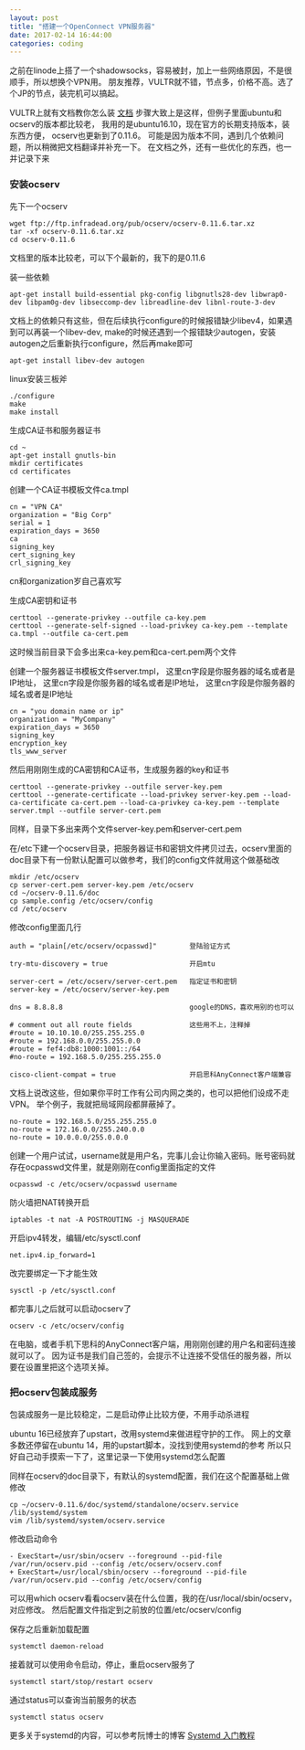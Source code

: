 ```yaml
---
layout: post
title: "搭建一个OpenConnect VPN服务器"
date: 2017-02-14 16:44:00
categories: coding
---
```


之前在linode上搭了一个shadowsocks，容易被封，加上一些网络原因，不是很顺手，所以想换个VPN用。
朋友推荐，VULTR就不错，节点多，价格不高。选了个JP的节点，装完机可以搞起。

VULTR上就有文档教你怎么装
[文档](https://www.vultr.com/docs/setup-openconnect-vpn-server-for-cisco-anyconnect-on-ubuntu-14-04-x64)
步骤大致上是这样，但例子里面ubuntu和ocserv的版本都比较老，
我用的是ubuntu16.10，现在官方的长期支持版本，装东西方便，
ocserv也更新到了0.11.6。
可能是因为版本不同，遇到几个依赖问题，所以稍微把文档翻译并补充一下。
在文档之外，还有一些优化的东西，也一并记录下来

### 安装ocserv

先下一个ocserv

	wget ftp://ftp.infradead.org/pub/ocserv/ocserv-0.11.6.tar.xz
	tar -xf ocserv-0.11.6.tar.xz
	cd ocserv-0.11.6

文档里的版本比较老，可以下个最新的，我下的是0.11.6

装一些依赖

	apt-get install build-essential pkg-config libgnutls28-dev libwrap0-dev libpam0g-dev libseccomp-dev libreadline-dev libnl-route-3-dev

文档上的依赖只有这些，但在后续执行configure的时候报错缺少libev4，如果遇到可以再装一个libev-dev,
make的时候还遇到一个报错缺少autogen，安装autogen之后重新执行configure，然后再make即可

	apt-get install libev-dev autogen

linux安装三板斧

	./configure
	make
	make install

生成CA证书和服务器证书

	cd ~
	apt-get install gnutls-bin
	mkdir certificates
	cd certificates

创建一个CA证书模板文件ca.tmpl

	cn = "VPN CA" 
	organization = "Big Corp" 
	serial = 1 
	expiration_days = 3650
	ca 
	signing_key 
	cert_signing_key 
	crl_signing_key 

cn和organization岁自己喜欢写

生成CA密钥和证书

	certtool --generate-privkey --outfile ca-key.pem
	certtool --generate-self-signed --load-privkey ca-key.pem --template ca.tmpl --outfile ca-cert.pem

这时候当前目录下会多出来ca-key.pem和ca-cert.pem两个文件

创建一个服务器证书模板文件server.tmpl，
这里cn字段是你服务器的域名或者是IP地址，
这里cn字段是你服务器的域名或者是IP地址，
这里cn字段是你服务器的域名或者是IP地址

	cn = "you domain name or ip"
	organization = "MyCompany" 
	expiration_days = 3650 
	signing_key 
	encryption_key
	tls_www_server

然后用刚刚生成的CA密钥和CA证书，生成服务器的key和证书

	certtool --generate-privkey --outfile server-key.pem
	certtool --generate-certificate --load-privkey server-key.pem --load-ca-certificate ca-cert.pem --load-ca-privkey ca-key.pem --template server.tmpl --outfile server-cert.pem

同样，目录下多出来两个文件server-key.pem和server-cert.pem

在/etc下建一个ocserv目录，把服务器证书和密钥文件拷贝过去，ocserv里面的doc目录下有一份默认配置可以做参考，我们的config文件就用这个做基础改

	mkdir /etc/ocserv
	cp server-cert.pem server-key.pem /etc/ocserv
	cd ~/ocserv-0.11.6/doc
	cp sample.config /etc/ocserv/config
	cd /etc/ocserv

修改config里面几行

	auth = "plain[/etc/ocserv/ocpasswd]"		登陆验证方式

	try-mtu-discovery = true 					开启mtu

	server-cert = /etc/ocserv/server-cert.pem 	指定证书和密钥
	server-key = /etc/ocserv/server-key.pem

	dns = 8.8.8.8 								google的DNS，喜欢用别的也可以

	# comment out all route fields 				这些用不上，注释掉
	#route = 10.10.10.0/255.255.255.0
	#route = 192.168.0.0/255.255.0.0
	#route = fef4:db8:1000:1001::/64
	#no-route = 192.168.5.0/255.255.255.0

	cisco-client-compat = true 					开启思科AnyConnect客户端兼容

文档上说改这些，但如果你平时工作有公司内网之类的，也可以把他们设成不走VPN。
举个例子，我就把局域网段都屏蔽掉了。

	no-route = 192.168.5.0/255.255.255.0
	no-route = 172.16.0.0/255.240.0.0
	no-route = 10.0.0.0/255.0.0.0

创建一个用户试试，username就是用户名，完事儿会让你输入密码。账号密码就存在ocpasswd文件里，就是刚刚在config里面指定的文件

	ocpasswd -c /etc/ocserv/ocpasswd username

防火墙把NAT转换开启

	iptables -t nat -A POSTROUTING -j MASQUERADE

开启ipv4转发，编辑/etc/sysctl.conf

	net.ipv4.ip_forward=1

改完要绑定一下才能生效

	sysctl -p /etc/sysctl.conf

都完事儿之后就可以启动ocserv了

	ocserv -c /etc/ocserv/config

在电脑，或者手机下思科的AnyConnect客户端，用刚刚创建的用户名和密码连接就可以了。
因为证书是我们自己签的，会提示不让连接不受信任的服务器，所以要在设置里把这个选项关掉。

### 把ocserv包装成服务

包装成服务一是比较稳定，二是启动停止比较方便，不用手动杀进程

ubuntu 16已经放弃了upstart，改用systemd来做进程守护的工作。
网上的文章多数还停留在ubuntu 14，用的upstart脚本，没找到使用systemd的参考
所以只好自己动手摸索一下了，这里记录一下使用systemd怎么配置

同样在ocserv的doc目录下，有默认的systemd配置，我们在这个配置基础上做修改

	cp ~/ocserv-0.11.6/doc/systemd/standalone/ocserv.service /lib/systemd/system
	vim /lib/systemd/system/ocserv.service

修改启动命令

	- ExecStart=/usr/sbin/ocserv --foreground --pid-file /var/run/ocserv.pid --config /etc/ocserv/ocserv.conf
	+ ExecStart=/usr/local/sbin/ocserv --foreground --pid-file /var/run/ocserv.pid --config /etc/ocserv/config

可以用which ocserv看看ocserv装在什么位置，我的在/usr/local/sbin/ocserv，对应修改。
然后配置文件指定到之前放的位置/etc/ocserv/config

保存之后重新加载配置

	systemctl daemon-reload

接着就可以使用命令启动，停止，重启ocserv服务了

	systemctl start/stop/restart ocserv

通过status可以查询当前服务的状态

	systemctl status ocserv

更多关于systemd的内容，可以参考阮博士的博客
[Systemd 入门教程](http://www.ruanyifeng.com/blog/2016/03/systemd-tutorial-commands.html)
